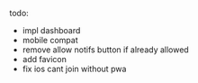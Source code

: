 todo:

-   impl dashboard
-   mobile compat
-   remove allow notifs button if already allowed
-   add favicon
-   fix ios cant join without pwa
